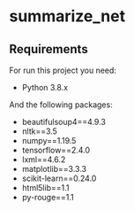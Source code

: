 # summarize_net

## Requirements
For run this project you need:
* Python 3.8.x

And the following packages:
* beautifulsoup4==4.9.3
* nltk==3.5
* numpy==1.19.5
* tensorflow==2.4.0
* lxml==4.6.2
* matplotlib==3.3.3
* scikit-learn==0.24.0
* html5lib==1.1
* py-rouge==1.1
